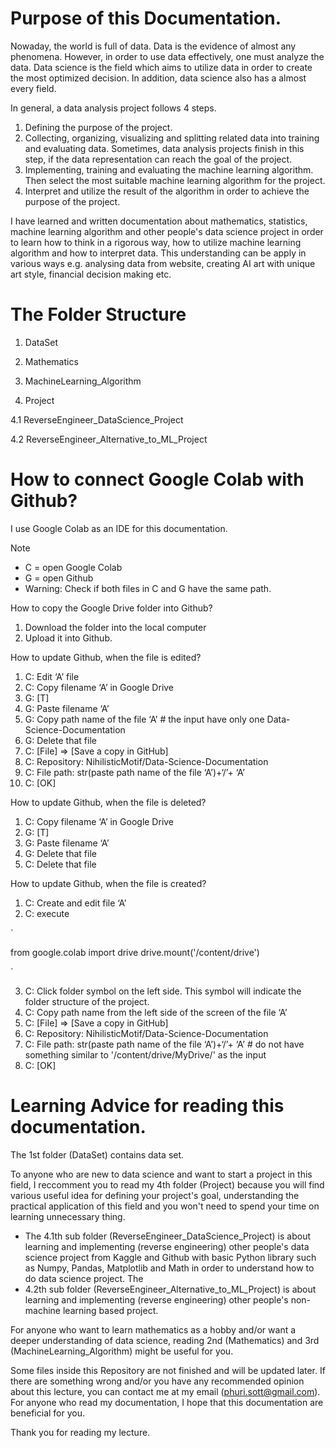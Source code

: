 # Purpose of this Documentation.

Nowaday, the world is full of data. Data is the evidence of almost any phenomena. However, in order to use data effectively, one must analyze the data. Data science is the field which aims to utilize data in order to create the most optimized decision. In addition, data science also has a almost every field.

In general, a data analysis project follows 4 steps.
1.	Defining the purpose of the project.
2.	Collecting, organizing, visualizing and splitting related data into training and evaluating data. Sometimes, data analysis projects finish in this step, if the data representation can reach the goal of the project.
3.	Implementing, training and evaluating the machine learning algorithm. Then select the most suitable machine learning algorithm for the project.
4.	Interpret and utilize the result of the algorithm in order to achieve the purpose of the project.

I have learned and written documentation about mathematics, statistics, machine learning algorithm and other people's data science project in order to learn how to think in a rigorous way, how to utilize machine learning algorithm and how to interpret data. This understanding can be apply in various ways e.g. analysing data from website, creating AI art with unique art style, financial decision making etc.

# The Folder Structure

1. DataSet

2. Mathematics

3. MachineLearning_Algorithm

4. Project

4.1 ReverseEngineer_DataScience_Project

4.2 ReverseEngineer_Alternative_to_ML_Project

# How to connect Google Colab with Github?

I use Google Colab as an IDE for this documentation.

Note
* C = open Google Colab
* G = open Github
* Warning: Check if both files in C and G have the same path.

How to copy the Google Drive folder into Github?
1. Download the folder into the local computer
2. Upload it into Github.

How to update Github, when the file is edited?
1. C: Edit ‘A’ file
2. C: Copy filename ‘A’ in Google Drive
3. G: [T] 
4. G: Paste filename ‘A’
5. G: Copy path name of the file ‘A’ # the input have only one Data-Science-Documentation
6. G: Delete that file
7. C: [File] => [Save a copy in GitHub]
8. C: Repository: NihilisticMotif/Data-Science-Documentation
9. C: File path: str(paste path name of the file ‘A’)+‘/’+ ‘A’
10. C: [OK]

How to update Github, when the file is deleted?
1. C: Copy filename ‘A’ in Google Drive
2. G: [T] 
3. G: Paste filename ‘A’
4. G: Delete that file
5. C: Delete that file

How to update Github, when the file is created?
1. C: Create and edit file ‘A’
2. C: execute 

`

from google.colab import drive
drive.mount('/content/drive')

`

3. C: Click folder symbol on the left side. This symbol will indicate the folder structure of the project. 
4. C: Copy path name from the left side of the screen of the file ‘A’ 
5. C: [File] => [Save a copy in GitHub]
6. C: Repository: NihilisticMotif/Data-Science-Documentation
7. C: File path: str(paste path name of the file ‘A’)+‘/’+ ‘A’ # do not have something similar to '/content/drive/MyDrive/' as the input
8. C: [OK]


# Learning Advice for reading this documentation.

The 1st folder (DataSet) contains data set.

To anyone who are new to data science and want to start a project in this field, I reccomment you to read my 4th folder (Project) because you will find various useful idea for defining your project's goal, understanding the practical application of this field and you won't need to spend your time on learning unnecessary thing. 
* The 4.1th sub folder (ReverseEngineer_DataScience_Project) is about learning and implementing (reverse engineering) other people's data science project from Kaggle and Github with basic Python library such as Numpy, Pandas, Matplotlib and Math in order to understand how to do data science project. The 
* 4.2th sub folder (ReverseEngineer_Alternative_to_ML_Project) is about learning and implementing (reverse engineering) other people's non-machine learning based project.

For anyone who want to learn mathematics as a hobby and/or want a deeper understanding of data science, reading 2nd (Mathematics) and 3rd (MachineLearning_Algorithm) might be useful for you.

Some files inside this Repository are not finished and will be updated later. If there are something wrong and/or you have any recommended opinion about this lecture, you can contact me at my email (phuri.sott@gmail.com). For anyone who read my documentation, I hope that this documentation are beneficial for you.

Thank you for reading my lecture.
